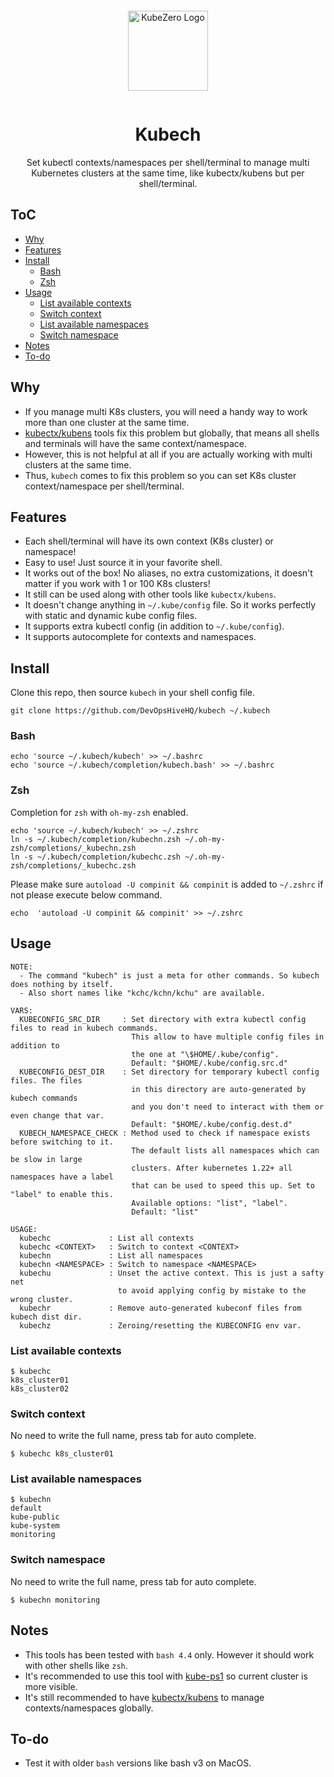 <!-- omit in toc -->

<p align="center">
  <a href="https://github.com/DevOpsHiveHQ/kubech" style="display: block; padding: 1em 0;">
    <img width="128px" alt="KubeZero Logo" border="0" src="./img/kubech-logo.svg"/>
  </a>
</p>

<h1 align="center">Kubech</h1>
<p align="center">
  Set kubectl contexts/namespaces per shell/terminal to manage multi Kubernetes clusters at the same time, like kubectx/kubens but per shell/terminal.
</p>

<!-- omit in toc -->
## ToC

- [Why](#why)
- [Features](#features)
- [Install](#install)
  - [Bash](#bash)
  - [Zsh](#zsh)
- [Usage](#usage)
  - [List available contexts](#list-available-contexts)
  - [Switch context](#switch-context)
  - [List available namespaces](#list-available-namespaces)
  - [Switch namespace](#switch-namespace)
- [Notes](#notes)
- [To-do](#to-do)

## Why

- If you manage multi K8s clusters, you will need a handy way to work more than one cluster at the same time.
- [kubectx/kubens](https://github.com/ahmetb/kubectx) tools fix this problem but globally,
  that means all shells and terminals will have the same context/namespace.
- However, this is not helpful at all if you are actually working with multi clusters at the same time.
- Thus, `kubech` comes to fix this problem so you can set K8s cluster context/namespace per shell/terminal.

## Features

- Each shell/terminal will have its own context (K8s cluster) or namespace!
- Easy to use! Just source it in your favorite shell.
- It works out of the box! No aliases, no extra customizations,
  it doesn't matter if you work with 1 or 100 K8s clusters!
- It still can be used along with other tools like `kubectx/kubens`.
- It doesn't change anything in `~/.kube/config` file.
  So it works perfectly with static and dynamic kube config files.
- It supports extra kubectl config (in addition to `~/.kube/config`).
- It supports autocomplete for contexts and namespaces.

## Install

Clone this repo, then source `kubech` in your shell config file.

```shell
git clone https://github.com/DevOpsHiveHQ/kubech ~/.kubech
```

### Bash

```shell
echo 'source ~/.kubech/kubech' >> ~/.bashrc
echo 'source ~/.kubech/completion/kubech.bash' >> ~/.bashrc
```

### Zsh

Completion for `zsh` with `oh-my-zsh` enabled.

```shell
echo 'source ~/.kubech/kubech' >> ~/.zshrc
ln -s ~/.kubech/completion/kubechn.zsh ~/.oh-my-zsh/completions/_kubechn.zsh
ln -s ~/.kubech/completion/kubechc.zsh ~/.oh-my-zsh/completions/_kubechc.zsh
```

Please make sure `autoload -U compinit && compinit` is added to `~/.zshrc` if not please execute below command.

```shell
echo  'autoload -U compinit && compinit' >> ~/.zshrc
```

## Usage

```
NOTE:
  - The command "kubech" is just a meta for other commands. So kubech does nothing by itself.
  - Also short names like "kchc/kchn/kchu" are available.

VARS:
  KUBECONFIG_SRC_DIR     : Set directory with extra kubectl config files to read in kubech commands.
                           This allow to have multiple config files in addition to
                           the one at "\$HOME/.kube/config".
                           Default: "$HOME/.kube/config.src.d"
  KUBECONFIG_DEST_DIR    : Set directory for temporary kubectl config files. The files
                           in this directory are auto-generated by kubech commands
                           and you don't need to interact with them or even change that var.
                           Default: "$HOME/.kube/config.dest.d"
  KUBECH_NAMESPACE_CHECK : Method used to check if namespace exists before switching to it.
                           The default lists all namespaces which can be slow in large
                           clusters. After kubernetes 1.22+ all namespaces have a label
                           that can be used to speed this up. Set to "label" to enable this.
                           Available options: "list", "label".
                           Default: "list"

USAGE:
  kubechc             : List all contexts
  kubechc <CONTEXT>   : Switch to context <CONTEXT>
  kubechn             : List all namespaces
  kubechn <NAMESPACE> : Switch to namespace <NAMESPACE>
  kubechu             : Unset the active context. This is just a safty net
                        to avoid applying config by mistake to the wrong cluster.
  kubechr             : Remove auto-generated kubeconf files from kubech dist dir.
  kubechz             : Zeroing/resetting the KUBECONFIG env var.
```

### List available contexts

```shell
$ kubechc
k8s_cluster01
k8s_cluster02
```

### Switch context

No need to write the full name, press tab for auto complete.
```
$ kubechc k8s_cluster01
```

### List available namespaces

```shell
$ kubechn
default
kube-public
kube-system
monitoring
```

### Switch namespace

No need to write the full name, press tab for auto complete.

```shell
$ kubechn monitoring
```

## Notes

- This tools has been tested with `bash 4.4` only. However it should work with other shells like `zsh`.
- It's recommended to use this tool with [kube-ps1](https://github.com/jonmosco/kube-ps1)
  so current cluster is more visible.
- It's still recommended to have [kubectx/kubens](https://github.com/ahmetb/kubectx)
  to manage contexts/namespaces globally.

## To-do

- Test it with older `bash` versions like bash v3 on MacOS.

